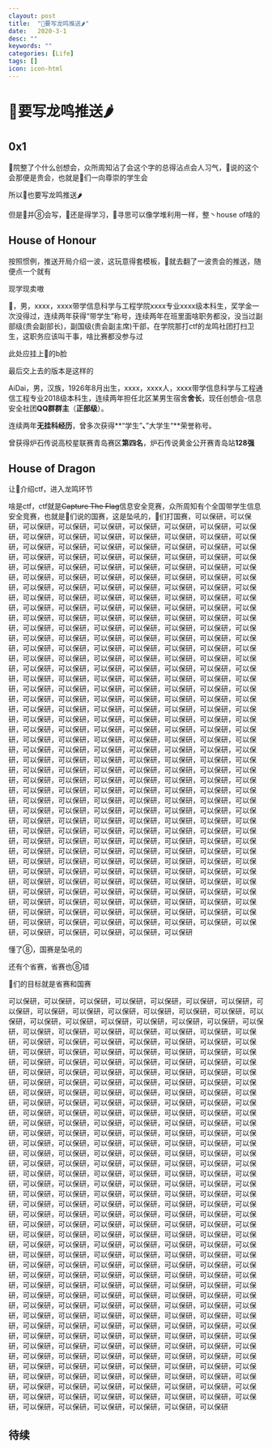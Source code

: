 ```yaml
---
clayout: post
title:  "👴要写龙鸣推送🌶"
date:   2020-3-1
desc: ""
keywords: ""
categories: [Life]
tags: []
icon: icon-html
---
```


# 👴要写龙鸣推送🌶

## 0x1

👴院整了个什么创想会，众所周知沾了会这个字的总得沾点会人习气，👴说的这个会那便是贵会，也就是👴们一向尊崇的学生会

所以👴也要写龙鸣推送🌶

但是👴并⑧会写，👴还是得学习，👴寻思可以像学堆利用一样，整丶house of啥的



## House of Honour

按照惯例，推送开局介绍一波，这玩意得套模板，👴就去翻了一波贵会的推送，随便点一个就有

现学现卖嗷

👴，男，xxxx，xxxx带学信息科学与工程学院xxxx专业xxxx级本科生，奖学金一次没得过，连续两年获得“带学生”称号，连续两年在班里面啥职务都没，没当过副部级(贵会副部长)，副国级(贵会副主席)干部，在学院那打ctf的龙鸣社团打扫卫生，这职务应该叫干事，啥比赛都没参与过

此处应挂上👴的b脸

最后交上去的版本是这样的

AiDai，男，汉族，1926年8月出生，xxxx，xxxx人，xxxx带学信息科学与工程通信工程专业2018级本科生，连续两年担任北区某男生宿舍**舍长**，现任创想会-信息安全社团**QQ群群主**（**正部级**）。

连续两年**无挂科经历**，曾多次获得**“学生”**、**”大学生“**荣誉称号。

曾获得炉石传说高校星联赛青岛赛区**第四名**，炉石传说黄金公开赛青岛站**128强**

## House of Dragon

让👴介绍ctf，进入龙鸣环节

啥是ctf，ctf就是~~Capture The Flag~~信息安全竞赛，众所周知有个全国带学生信息安全竞赛，也就是👴们说的国赛，这是坠吼的，👴们打国赛，可以保研，可以保研，可以保研，可以保研，可以保研，可以保研，可以保研，可以保研，可以保研，可以保研，可以保研，可以保研，可以保研，可以保研，可以保研，可以保研，可以保研，可以保研，可以保研，可以保研，可以保研，可以保研，可以保研，可以保研，可以保研，可以保研，可以保研，可以保研，可以保研，可以保研，可以保研，可以保研，可以保研，可以保研，可以保研，可以保研，可以保研，可以保研，可以保研，可以保研，可以保研，可以保研，可以保研，可以保研，可以保研，可以保研，可以保研，可以保研，可以保研，可以保研，可以保研，可以保研，可以保研，可以保研，可以保研，可以保研，可以保研，可以保研，可以保研，可以保研，可以保研，可以保研，可以保研，可以保研，可以保研，可以保研，可以保研，可以保研，可以保研，可以保研，可以保研，可以保研，可以保研，可以保研，可以保研，可以保研，可以保研，可以保研，可以保研，可以保研，可以保研，可以保研，可以保研，可以保研，可以保研，可以保研，可以保研，可以保研，可以保研，可以保研，可以保研，可以保研，可以保研，可以保研，可以保研，可以保研，可以保研，可以保研，可以保研，可以保研，可以保研，可以保研，可以保研，可以保研，可以保研，可以保研，可以保研，可以保研，可以保研，可以保研，可以保研，可以保研，可以保研，可以保研，可以保研，可以保研，可以保研，可以保研，可以保研，可以保研，可以保研，可以保研，可以保研，可以保研，可以保研，可以保研，可以保研，可以保研，可以保研，可以保研，可以保研，可以保研，可以保研，可以保研，可以保研，可以保研，可以保研，可以保研，可以保研，可以保研，可以保研，可以保研，可以保研，可以保研，可以保研，可以保研，可以保研，可以保研，可以保研，可以保研，可以保研，可以保研，可以保研，可以保研，可以保研，可以保研，可以保研，可以保研，可以保研，可以保研，可以保研，可以保研，可以保研，可以保研，可以保研，可以保研，可以保研，可以保研，可以保研，可以保研，可以保研，可以保研，可以保研，可以保研，可以保研，可以保研，可以保研，可以保研，可以保研，可以保研，可以保研，可以保研，可以保研，可以保研，可以保研，可以保研，可以保研，可以保研，可以保研，可以保研，可以保研，可以保研，可以保研，可以保研，可以保研，可以保研，可以保研，可以保研，可以保研，可以保研，可以保研，可以保研，可以保研，可以保研，可以保研，可以保研，可以保研，可以保研，可以保研，可以保研，可以保研，可以保研，可以保研，可以保研，可以保研，可以保研，可以保研，可以保研，可以保研，可以保研，可以保研，可以保研，可以保研，可以保研，可以保研，可以保研，可以保研，可以保研，可以保研，可以保研，可以保研，可以保研，可以保研，可以保研，可以保研，可以保研，可以保研，可以保研，可以保研，可以保研，可以保研，可以保研，可以保研，可以保研，可以保研，可以保研，可以保研，可以保研，可以保研，可以保研，可以保研，可以保研，可以保研，可以保研，可以保研，可以保研，可以保研，可以保研，可以保研，可以保研，可以保研，可以保研，可以保研，可以保研，可以保研，可以保研，可以保研，可以保研，可以保研，可以保研，可以保研，可以保研，可以保研，可以保研，可以保研，可以保研，可以保研，可以保研，可以保研，可以保研，可以保研，可以保研，可以保研，可以保研，可以保研，可以保研，可以保研

懂了⑧，国赛是坠吼的

还有个省赛，省赛也⑧错

👴们的目标就是省赛和国赛

可以保研，可以保研，可以保研，可以保研，可以保研，可以保研，可以保研，可以保研，可以保研，可以保研，可以保研，可以保研，可以保研，可以保研，可以保研，可以保研，可以保研，可以保研，可以保研，可以保研，可以保研，可以保研，可以保研，可以保研，可以保研，可以保研，可以保研，可以保研，可以保研，可以保研，可以保研，可以保研，可以保研，可以保研，可以保研，可以保研，可以保研，可以保研，可以保研，可以保研，可以保研，可以保研，可以保研，可以保研，可以保研，可以保研，可以保研，可以保研，可以保研，可以保研，可以保研，可以保研，可以保研，可以保研，可以保研，可以保研，可以保研，可以保研，可以保研，可以保研，可以保研，可以保研，可以保研，可以保研，可以保研，可以保研，可以保研，可以保研，可以保研，可以保研，可以保研，可以保研，可以保研，可以保研，可以保研，可以保研，可以保研，可以保研，可以保研，可以保研，可以保研，可以保研，可以保研，可以保研，可以保研，可以保研，可以保研，可以保研，可以保研，可以保研，可以保研，可以保研，可以保研，可以保研，可以保研，可以保研，可以保研，可以保研，可以保研，可以保研，可以保研，可以保研，可以保研，可以保研，可以保研，可以保研，可以保研，可以保研，可以保研，可以保研，可以保研，可以保研，可以保研，可以保研，可以保研，可以保研，可以保研，可以保研，可以保研，可以保研，可以保研，可以保研，可以保研，可以保研，可以保研，可以保研，可以保研，可以保研，可以保研，可以保研，可以保研，可以保研，可以保研，可以保研，可以保研，可以保研，可以保研，可以保研，可以保研，可以保研，可以保研，可以保研，可以保研，可以保研，可以保研，可以保研，可以保研，可以保研，可以保研，可以保研，可以保研，可以保研，可以保研，可以保研，可以保研，可以保研，可以保研，可以保研，可以保研，可以保研，可以保研，可以保研，可以保研，可以保研，可以保研，可以保研，可以保研，可以保研，可以保研，可以保研，可以保研，可以保研，可以保研，可以保研，可以保研，可以保研，可以保研，可以保研，可以保研，可以保研，可以保研，可以保研，可以保研，可以保研，可以保研，可以保研，可以保研，可以保研，可以保研，可以保研，可以保研，可以保研，可以保研，可以保研，可以保研，可以保研，可以保研，可以保研，可以保研，可以保研，可以保研，可以保研，可以保研，可以保研，可以保研，可以保研，可以保研，可以保研，可以保研，可以保研，可以保研，可以保研，可以保研，可以保研，可以保研，可以保研，可以保研，可以保研，可以保研，可以保研，可以保研，可以保研，可以保研，可以保研，可以保研，可以保研，可以保研，可以保研，可以保研，可以保研，可以保研，可以保研，可以保研，可以保研，可以保研，可以保研，可以保研，可以保研，可以保研，可以保研，可以保研，可以保研，可以保研，可以保研，可以保研，可以保研，可以保研，可以保研，可以保研，可以保研，可以保研，可以保研，可以保研，可以保研，可以保研，可以保研，可以保研，可以保研，可以保研，可以保研，可以保研，可以保研，可以保研，可以保研，可以保研，可以保研，可以保研，可以保研，可以保研，可以保研，可以保研，可以保研，可以保研，可以保研，可以保研，可以保研，可以保研，可以保研，可以保研，可以保研，可以保研，可以保研，可以保研，可以保研，可以保研，可以保研，可以保研



## 待续


